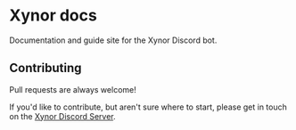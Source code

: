 # Xynor docs

Documentation and guide site for the Xynor Discord bot.

## Contributing

Pull requests are always welcome!

If you'd like to contribute, but aren't sure where to start, please get in touch on the [Xynor Discord Server](https://xynorbot.000.pe/discord).

